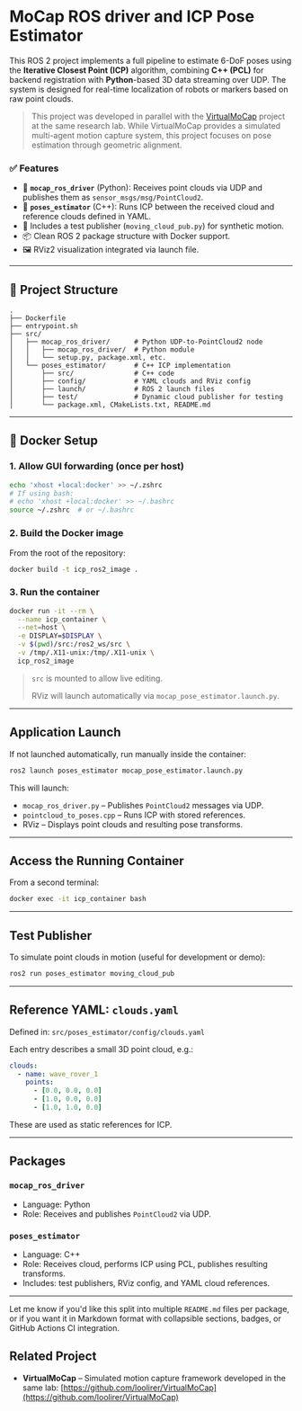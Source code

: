 # MoCap ROS driver and ICP Pose Estimator 

This ROS 2 project implements a full pipeline to estimate 6-DoF poses using the **Iterative Closest Point (ICP)** algorithm, combining **C++ (PCL)** for backend registration with **Python**-based 3D data streaming over UDP. The system is designed for real-time localization of robots or markers based on raw point clouds.

> This project was developed in parallel with the [VirtualMoCap](https://github.com/loolirer/VirtualMoCap) project at the same research lab.
> While VirtualMoCap provides a simulated multi-agent motion capture system, this project focuses on pose estimation through geometric alignment.

### ✅ Features

* 📡 **`mocap_ros_driver`** (Python): Receives point clouds via UDP and publishes them as `sensor_msgs/msg/PointCloud2`.
* 📐 **`poses_estimator`** (C++): Runs ICP between the received cloud and reference clouds defined in YAML.
* 🧪 Includes a test publisher (`moving_cloud_pub.py`) for synthetic motion.
* 📦 Clean ROS 2 package structure with Docker support.
* 🖼️ RViz2 visualization integrated via launch file.

---

## 🧱 Project Structure

```
.
├── Dockerfile
├── entrypoint.sh
├── src/
│   ├── mocap_ros_driver/      # Python UDP-to-PointCloud2 node
│   │   ├── mocap_ros_driver/  # Python module
│   │   └── setup.py, package.xml, etc.
│   └── poses_estimator/       # C++ ICP implementation
│       ├── src/               # C++ code
│       ├── config/            # YAML clouds and RViz config
│       ├── launch/            # ROS 2 launch files
│       ├── test/              # Dynamic cloud publisher for testing
│       └── package.xml, CMakeLists.txt, README.md
```

---

## 🐳 Docker Setup

### 1. Allow GUI forwarding (once per host)

```bash
echo 'xhost +local:docker' >> ~/.zshrc
# If using bash:
# echo 'xhost +local:docker' >> ~/.bashrc
source ~/.zshrc  # or ~/.bashrc
```

### 2. Build the Docker image

From the root of the repository:

```bash
docker build -t icp_ros2_image .
```

### 3. Run the container

```bash
docker run -it --rm \
  --name icp_container \
  --net=host \
  -e DISPLAY=$DISPLAY \
  -v $(pwd)/src:/ros2_ws/src \
  -v /tmp/.X11-unix:/tmp/.X11-unix \
  icp_ros2_image
```

> `src` is mounted to allow live editing.
>
> RViz will launch automatically via `mocap_pose_estimator.launch.py`.

---

## Application Launch

If not launched automatically, run manually inside the container:

```bash
ros2 launch poses_estimator mocap_pose_estimator.launch.py
```

This will launch:

* `mocap_ros_driver.py` – Publishes `PointCloud2` messages via UDP.
* `pointcloud_to_poses.cpp` – Runs ICP with stored references.
* RViz – Displays point clouds and resulting pose transforms.

---

## Access the Running Container

From a second terminal:

```bash
docker exec -it icp_container bash
```

---

## Test Publisher

To simulate point clouds in motion (useful for development or demo):

```bash
ros2 run poses_estimator moving_cloud_pub
```

---

## Reference YAML: `clouds.yaml`

Defined in:
`src/poses_estimator/config/clouds.yaml`

Each entry describes a small 3D point cloud, e.g.:

```yaml
clouds:
  - name: wave_rover_1
    points:
      - [0.0, 0.0, 0.0]
      - [1.0, 0.0, 0.0]
      - [1.0, 1.0, 0.0]
```

These are used as static references for ICP.

---

## Packages

### `mocap_ros_driver`

* Language: Python
* Role: Receives and publishes `PointCloud2` via UDP.

### `poses_estimator`

* Language: C++
* Role: Receives cloud, performs ICP using PCL, publishes resulting transforms.
* Includes: test publishers, RViz config, and YAML cloud references.

---

Let me know if you'd like this split into multiple `README.md` files per package, or if you want it in Markdown format with collapsible sections, badges, or GitHub Actions CI integration.

## Related Project

* **VirtualMoCap** – Simulated motion capture framework developed in the same lab: [https://github.com/loolirer/VirtualMoCap](https://github.com/loolirer/VirtualMoCap)
